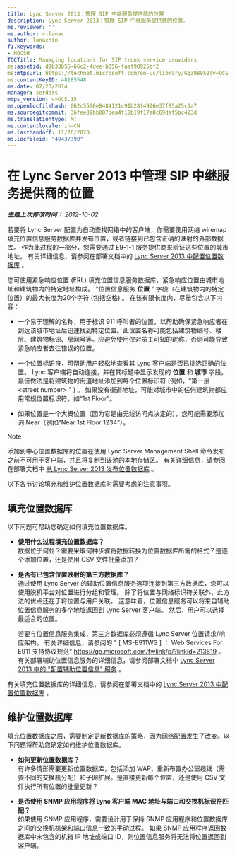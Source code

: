 ```yaml
---
title: Lync Server 2013：管理 SIP 中继服务提供商的位置
description: Lync Server 2013：管理 SIP 中继服务提供商的位置。
ms.reviewer: ''
ms.author: v-lanac
author: lanachin
f1.keywords:
- NOCSH
TOCTitle: Managing locations for SIP trunk service providers
ms:assetid: d9b33b56-66c2-4dee-b056-faaf98925bf2
ms:mtpsurl: https://technet.microsoft.com/en-us/library/Gg398959(v=OCS.15)
ms:contentKeyID: 48185548
ms.date: 07/23/2014
manager: serdars
mtps_version: v=OCS.15
ms.openlocfilehash: 062c55f6e8484121c91b28f4926e37f85a25c0a7
ms.sourcegitcommit: 36fee89bb887bea4f18b19f17a8c69daf5bc423d
ms.translationtype: MT
ms.contentlocale: zh-CN
ms.lasthandoff: 11/26/2020
ms.locfileid: "49437390"
---
```

# <a name="managing-locations-for-sip-trunk-service-providers-in-lync-server-2013"></a>在 Lync Server 2013 中管理 SIP 中继服务提供商的位置

<div data-xmlns="http://www.w3.org/1999/xhtml">

<div class="topic" data-xmlns="http://www.w3.org/1999/xhtml" data-msxsl="urn:schemas-microsoft-com:xslt" data-cs="https://msdn.microsoft.com/">

<div data-asp="https://msdn2.microsoft.com/asp">



</div>

<div id="mainSection">

<div id="mainBody">

<span> </span>

_**主题上次修改时间：** 2012-10-02_

若要将 Lync Server 配置为自动查找网络中的客户端，你需要使用网络 wiremap 填充位置信息服务数据库并发布位置，或者链接到已包含正确的映射的外部数据库。 作为此过程的一部分，您需要通过 E9-1-1 服务提供商来验证这些位置的城市地址。 有关详细信息，请参阅在部署文档中的 [Lync Server 2013 中配置位置数据库](lync-server-2013-configure-the-location-database.md) 。

您可使用紧急响应位置 (ERL) 填充位置信息服务数据库，紧急响应位置由城市地址和建筑物内的特定地址构成。 "位置信息服务 **位置** " 字段（在建筑物内的特定位置）的最大长度为20个字符 (包括空格) 。 在该有限长度内，尽量包含以下内容：

  - 一个易于理解的名称，用于标识 911 呼叫者的位置，以帮助确保紧急响应者在到达该城市地址后迅速找到特定位置。此位置名称可能包括建筑物编号、楼层、建筑物标识、房间号等。应避免使用仅对员工可知的昵称，否则可能导致紧急响应者去往错误的位置。

  - 一个位置标识符，可帮助用户轻松地查看其 Lync 客户端是否已挑选正确的位置。 Lync 客户端将自动连接，并在其标题中显示发现的 **位置** 和 **城市** 字段。 最佳做法是将建筑物的街道地址添加到每个位置标识符 (例如，"第一层 \<street number\> " ) 。 如果没有街道地址，可能对城市中的任何建筑物都应用常规位置标识符，如“1st Floor”。

  - 如果位置是一个大概位置（因为它是由无线访问点决定的），您可能需要添加词  Near（例如“Near 1st Floor 1234”）。

<div>


> [!NOTE]  
> 添加到中心位置数据库的位置在使用 Lync Server Management Shell 命令发布之前不可用于客户端，并且将复制到该池的本地存储区。 有关详细信息，请参阅在部署文档中 <A href="lync-server-2013-publish-the-location-database.md">从 Lync Server 2013 发布位置数据库</A> 。



</div>

以下各节讨论填充和维护位置数据库时需要考虑的注意事项。

<div>

## <a name="populating-the-location-database"></a>填充位置数据库

以下问题可帮助您确定如何填充位置数据库。

  - **使用什么过程填充位置数据库？**  
    数据位于何处？需要采取何种步骤将数据转换为位置数据库所需的格式？是逐个添加位置，还是使用 CSV 文件批量添加？

<!-- end list -->

  - **是否有已包含位置映射的第三方数据库？**  
    通过使用 Lync Server 的辅助位置信息服务选项连接到第三方数据库，您可以使用脱机平台对位置进行分组和管理。 除了将位置与网络标识符关联外，此方法的优点还在于将位置与用户关联。 这意味着，位置信息服务可以将来自辅助位置信息服务的多个地址返回到 Lync Server 客户端。 然后，用户可以选择最适合的位置。
    
    若要与位置信息服务集成，第三方数据库必须遵循 Lync Server 位置请求/响应架构。 有关详细信息，请参阅的 " \[ MS-E911WS \] ： Web Services For E911 支持协议规范" <https://go.microsoft.com/fwlink/p/?linkid=213819> 。 有关部署辅助位置信息服务的详细信息，请参阅部署文档中 [Lync Server 2013 中的 "配置辅助位置信息" 服务](lync-server-2013-configure-a-secondary-location-information-service.md) 。

有关填充位置数据库的详细信息，请参阅在部署文档中的 [Lync Server 2013 中配置位置数据库](lync-server-2013-configure-the-location-database.md) 。

</div>

<div>

## <a name="maintaining-the-location-database"></a>维护位置数据库

填充位置数据库之后，需要制定更新数据库的策略，因为网络配置发生了改变。以下问题将帮助您确定如何维护位置数据库。

  - **如何更新位置数据库？**  
    有许多情形需要更新位置数据库，包括添加 WAP、重新布置办公室缆线（需要不同的交换机分配）和子网扩展。是直接更新每个位置，还是使用 CSV 文件执行所有位置的批量更新？

<!-- end list -->

  - **是否使用 SNMP 应用程序将 Lync 客户端 MAC 地址与端口和交换机标识符匹配？**  
    如果使用 SNMP 应用程序，需要设计用于保持 SNMP 应用程序和位置数据库之间的交换机机架和端口信息一致的手动过程。 如果 SNMP 应用程序返回数据库中未包含的机箱 IP 地址或端口 ID，则位置信息服务将无法将位置返回到客户端。

</div>

</div>

<span> </span>

</div>

</div>

</div>


